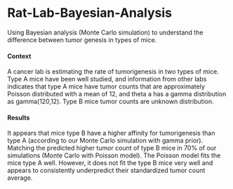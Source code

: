 # Rat-Lab-Bayesian-Analysis
Using Bayesian analysis (Monte Carlo simulation) to understand the difference between tumor genesis in types of mice. 

#### Context
A cancer lab is estimating the rate of tumorigenesis in two types of mice. Type A mice have been well studied, and information from other labs indicates that type A mice have tumor counts that are approximately Poisson distributed with a mean of 12, and theta a has a gamma distribution as gamma(120,12). Type B mice tumor counts are unknown distribution.

#### Results
It appears that mice type B have a higher affinity for tumorigenesis than type A (according to our Monte Carlo simulation with gamma prior). Matching the predicted higher tumor count of type B mice in 70% of our simulations (Monte Carlo with Poisson model).  The Poisson model fits the mice type A well. However, it does not fit the type B mice very well and appears to consistently underpredict their standardized tumor count average.
